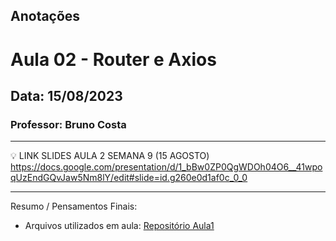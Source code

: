 ## Anotações

# Aula 02 - Router e Axios

## Data: 15/08/2023

### Professor: Bruno Costa

---

💡 LINK SLIDES AULA 2 SEMANA 9 (15 AGOSTO)
https://docs.google.com/presentation/d/1_bBw0ZP0QgWDOh04O6__41wpoqUzEndGQvJaw5Nm8lY/edit#slide=id.g260e0d1af0c_0_0

---

Resumo / Pensamentos Finais:

- Arquivos utilizados em aula: [Repositório Aula1](https://github.com/vdr3w/aulasdevinhouse/tree/main/semana9/aula2)
